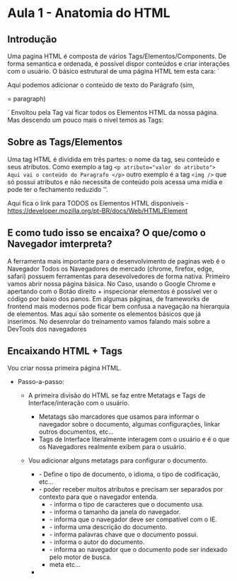 # Aula 1 - Anatomia do HTML

## Introdução

Uma pagina HTML é composta de vários Tags/Elementos/Components. De forma semantica e ordenada, é possível dispor conteúdos e criar interações com o usuário.
O básico estrutural de uma página HTML tem esta cara:
`<!DOCTYPE html>

<html lang="en">
    <head>
        <title>Anatomia do HTML</title>
    </head>
    <body>
        <p> Aqui podemos adicionar o conteúdo de texto do Parágrafo (sim, <p> = paragraph)</p> <!-- Comentários são feitos dessa forma no HTML -->
    </body>
</html>
`
Envoltou pela Tag <body></body> vai ficar todos os Elementos HTML da nossa página.
Mas descendo um pouco mais o nível temos as Tags:

## Sobre as Tags/Elementos

Uma tag HTML é dividida em três partes: o nome da tag, seu conteúdo e seus atributos.
Como exemplo a tag `<p atributo="valor do atributo"> Aqui vai o conteúdo do Paragrafo </p>`
outro exemplo é a tag `<img />` que só possui atributos e não necessita de conteúdo pois acessa uma midia e pode ter o fechamento reduzido '<img />'.

Aqui fica o link para TODOS os Elementos HTML disponíveis - https://developer.mozilla.org/pt-BR/docs/Web/HTML/Element

## E como tudo isso se encaixa? O que/como o Navegador imterpreta?

A ferramenta mais importante para o desenvolvimento de paginas web é o Navegador
Todos os Navegadores de mercado (chrome, firefox, edge, safari) possuem ferramentas para desevolvedores de forma nativa.
Primeiro vamos abrir nossa página básica.
No Caso, usando o Google Chrome e apertando com o Botão direito + inspecionar elementos é possível ver o código por baixo dos panos. Em algumas páginas, de frameworks de frontend mais modernos pode ficar bem confusa a navegação na hierarquia de elementos. Mas aqui são somente os elementos básicos que já inserimos.
No desenrolar do treinamento vamos falando mais sobre a DevTools dos navegadores

## Encaixando HTML + Tags

Vou criar nossa primeira página HTML.

- Passo-a-passo:

  - A primeira divisão do HTML se faz entre Metatags e Tags de Interface/interação com o usuário.

    - Metatags são marcadores que usamos para informar o navegador sobre o documento, algumas configurações, linkar outros documentos, etc...
    - Tags de Interface literalmente interagem com o usuário e é o que os Navegadores realmente exibem para o usuário.

  - Vou adicionar alguns metatags para configurar o documento.

    - <!DOCTYPE html> - Define o tipo de documento, o idioma, o tipo de codificação, etc...
    - <meta /> - poder receber muitos atributos e precisam ser separados por contexto para que o navegador entenda.
      - <meta charset="utf-8"> - informa o tipo de caracteres que o documento usa.
      - <meta name="viewport" content="width=device-width, initial-scale=1.0"> - informa o tamanho da janela do navegador.
      - <meta http-equiv="X-UA-Compatible" content="ie=edge"> - informa que o navegador deve ser compatível com o IE.
      - <meta name="description" content=""> - informa uma descrição do documento.
      - <meta name="keywords" content=""> - informa palavras chave que o documento possui.
      - <meta name="author" content=""> - informa o autor do documento.
      - <meta name="robots" content="index, follow"> - informa ao navegador que o documento pode ser indexado pelo motor de busca.
      - meta etc...
    - <title> - Define o título do documento.
    - <link> - Define o link para outros documentos. Normalmente usado para incluir CSS ao documento.

  - Vamos para as tags de Interface

    - Dentro de Body adicionamos as tags de interface. Para isso é muito importante planejar a hierarquia e subdivisões que serão necessárias para que o navegador interprete corretamente.
      Lembrando que sempre que criamos interfaces para usuários é necessario pensar tbm em **Acessibilidade**. Não vou entrar a fundo na questão, mas desde o inicio deve ser considerado a acessibilidade
      e o minimo para isso é criação hierarquica do HTML e suas tags.

    - As tags de interface tbm se dividem em grupos e subgrupos.

      - Tags estruturais

        - <div> - divisão de conteúdo
        - <section> - divisão de conteúdo
        - <span> - elemento de texto
        - <h1>, <h2>, <h3>, <h4>, <h5>, <h6> - elementos de titulo
        - <p> - parágrafo
        - <ul> + <li> - listagem
        - <table> - tabelas de dados

      - Tags de formulários

        - <form> - formulário
        - <input> - campo de entrada
        - <button> - botão
        - <select> - caixa de seleção
        - <textarea> - área de texto

      - Tags de multimedia
        - <img /> - Imagem
        - <audio> - áudio
        - <video> - video

  - A composição das tags vai ajudar a formar os components e estruturar a página.

  - Criei um layout no figma e vou usar como referencia para a contrução da página HTML. Vou tentar abordar todas as tags que citei.

    Mas antes de continuar aconselho leia a documentação do HTML que é mantida pela Mozilla - https://developer.mozilla.org/pt-BR/docs/Web/HTML
    Contem toda informação técnica necessário sobre HTML. É um conteúdo bem extenso e muito interessante. Foi o que utilizei como base para este curso.

    - Iniciando - https://developer.mozilla.org/pt-BR/docs/Learn/HTML/Introduction_to_HTML/Getting_started
    - Anatomia do HTML - https://developer.mozilla.org/pt-BR/docs/Learn/Getting_started_with_the_web/HTML_basics

  APRESENTAR O LAYOUT

  - vou iniciar a criação da página com o layout do Figma.
    - ./conteudos/index-completo.html

  RESUMÃO

  - Vimos como é a Anatomia do HTML e suas Tags
  - Vimos que as tags se dividem em grupos e subgrupos

    - Metatags para informar o navegador sobre o documento e configurações
    - Tags para interface e interação com o usuário -

      - Tags estruturais

            - <div> - divisão de conteúdo
            - <span> - elemento de texto
            - <h1>, <h2>, <h3>, <h4>, <h5>, <h6> - elementos de titulo
            - <p> - parágrafo
            - <ul> + <li> - listagem
            - <table> - tabelas de dados

        - Tags de formulários

          - <form> - formulário
          - <input> - campo de entrada
          - <button> - botão
          - <select> - caixa de seleção
          - <textarea> - área de texto

        - Tags de multimedia

          - <img /> - Imagem
          - <audio> - áudio
          - <video> - video

  - Olhamos na prática a construção de uma página HTML
  - e agora vamos para a estilização da página com CSS.
